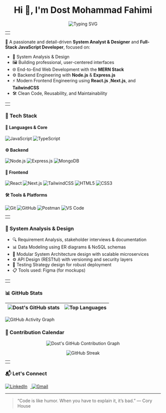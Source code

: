 <h1 align="center">Hi 👋, I'm Dost Mohammad Fahimi</h1>

<p align="center">
  <img src="https://readme-typing-svg.herokuapp.com?font=Fira+Code&size=24&duration=3000&pause=1000&color=38BCF7&center=true&vCenter=true&width=500&lines=System+Analyst+%26+Designer;Frontend+Engineer+%7C+React+%2F+Next.js;MERN+Stack+Developer;Clean+Code+%7C+Systematic+Thinking;Open+Source+Enthusiast+%F0%9F%A4%96" alt="Typing SVG" />
</p>

<table><tr><td><img src="https://raw.githubusercontent.com/kalpak92/kalpak92/master/images/line.gif" width="100%" height="1"></td></tr></table>

🎯 A passionate and detail-driven **System Analyst & Designer** and **Full-Stack JavaScript Developer**, focused on:

- 🧠 System Analysis & Design  
- 🖼️ Building professional, user-centered interfaces
- 🌐 End-to-End Web Development with the **MERN Stack**  
- ⚙️ Backend Engineering with **Node.js** & **Express.js**   
- ⚡ Modern Frontend Engineering using **React.js** ,**Next.js**, and **TailwindCSS**   
- 🛠 Clean Code, Reusability, and Maintainability  

<table><tr><td><img src="https://raw.githubusercontent.com/kalpak92/kalpak92/master/images/line.gif" width="100%" height="1"></td></tr></table>

### 🚀 Tech Stack

#### 🧩 Languages & Core
![JavaScript](https://img.shields.io/badge/-JavaScript-F7DF1E?style=flat-square&logo=javascript&logoColor=black)
![TypeScript](https://img.shields.io/badge/-TypeScript-3178C6?style=flat-square&logo=typescript&logoColor=white)

#### ⚙️ Backend
![Node.js](https://img.shields.io/badge/-Node.js-339933?style=flat-square&logo=nodedotjs&logoColor=white)
![Express.js](https://img.shields.io/badge/-Express.js-000000?style=flat-square&logo=express&logoColor=white)
![MongoDB](https://img.shields.io/badge/-MongoDB-47A248?style=flat-square&logo=mongodb&logoColor=white)

#### 🎨 Frontend
![React](https://img.shields.io/badge/-React-61DAFB?style=flat-square&logo=react&logoColor=black)
![Next.js](https://img.shields.io/badge/-Next.js-000000?style=flat-square&logo=next.js&logoColor=white)
![TailwindCSS](https://img.shields.io/badge/-TailwindCSS-38B2AC?style=flat-square&logo=tailwind-css&logoColor=white)
![HTML5](https://img.shields.io/badge/-HTML5-E34F26?style=flat-square&logo=html5&logoColor=white)
![CSS3](https://img.shields.io/badge/-CSS3-1572B6?style=flat-square&logo=css3&logoColor=white)

#### 🛠 Tools & Platforms
![Git](https://img.shields.io/badge/-Git-F05032?style=flat-square&logo=git&logoColor=white)
![GitHub](https://img.shields.io/badge/-GitHub-181717?style=flat-square&logo=github&logoColor=white)
![Postman](https://img.shields.io/badge/-Postman-FF6C37?style=flat-square&logo=postman&logoColor=white)
![VS Code](https://img.shields.io/badge/-VS%20Code-007ACC?style=flat-square&logo=visual-studio-code&logoColor=white)

<table><tr><td><img src="https://raw.githubusercontent.com/kalpak92/kalpak92/master/images/line.gif" width="100%" height="1"></td></tr></table>

### 🧠 System Analysis & Design

- 🔍 Requirement Analysis, stakeholder interviews & documentation
- 📊 Data Modeling using ER diagrams & NoSQL schemas
- 🧩 Modular System Architecture design with scalable microservices
- ⚙️ API Design (RESTful) with versioning and security layers
- 🧪 Testing Strategy design for robust deployment
- 📋 Tools used: Figma (for mockups)

<table><tr><td><img src="https://raw.githubusercontent.com/kalpak92/kalpak92/master/images/line.gif" width="100%" height="1"></td></tr></table>

### 📊 GitHub Stats

| ![Dost's GitHub stats](https://github-readme-stats.vercel.app/api?username=DostMohammadFahimi&show_icons=true&theme=algolia) | ![Top Languages](https://github-readme-stats.vercel.app/api/top-langs/?username=DostMohammadFahimi&layout=compact&theme=algolia) |
|--------------------------------------------------------------------------------------------------------------------------------|--------------------------------------------------------------------------------------------------------------------------------|

![GitHub Activity Graph](https://github-readme-activity-graph.vercel.app/graph?username=DostMohammadFahimi&theme=react-dark)

### 📅 Contribution Calendar

<p align="center">
  <img src="https://ghchart.rshah.org/38BCF7/DostMohammadFahimi" alt="Dost's GitHub Contribution Graph" />
</p>

<p align="center">
  <img src="https://github-readme-streak-stats.herokuapp.com?user=DostMohammadFahimi&theme=algolia&hide_border=true" alt="GitHub Streak" />
</p>

<table><tr><td><img src="https://raw.githubusercontent.com/kalpak92/kalpak92/master/images/line.gif" width="100%" height="1"></td></tr></table>

### 📬 Let's Connect

<p align="left">
  <a href="https://www.linkedin.com/in/dost-mohammad-fahimi/" target="_blank">
    <img src="https://img.icons8.com/color/48/000000/linkedin.png" alt="LinkedIn" style="margin-right: 10px;"/>
  </a>
  <a href="mailto:dmfahimiiiii730@gmail.com">
    <img src="https://img.icons8.com/color/48/000000/gmail-new.png" alt="Gmail"/>
  </a>
</p>

---

> “Code is like humor. When you have to explain it, it’s bad.” — Cory House
